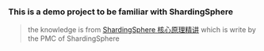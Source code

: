 ### This is a demo project to be familiar with ShardingSphere
> the knowledge is from [ShardingSphere 核心原理精讲](https://kaiwu.lagou.com/course/courseInfo.htm?courseId=257#/content?courseId=257) which is write by the PMC of ShardingSphere 


